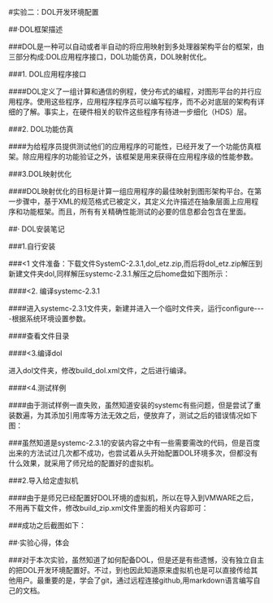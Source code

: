 #实验二：DOL开发环境配置

##·DOL框架描述

###DOL是一种可以自动或者半自动的将应用映射到多处理器架构平台的框架，由三部分构成:DOL应用程序接口，DOL功能仿真，DOL映射优化。



###1. DOL应用程序接口

####DOL定义了一组计算和通信的例程，使分布式的编程，对图形平台的并行应用程序。使用这些程序，应用程序程序员可以编写程序，而不必对底层的架构有详细的了解。事实上，在硬件相关的软件这些程序有待进一步细化（HDS）层。

###2. DOL功能仿真

####为给程序员提供测试他们的应用程序的可能性，已经开发了一个功能仿真框架。除应用程序的功能验证之外，该框架是用来获得在应用程序级的性能参数。

###3.DOL映射优化

####DOL映射优化的目标是计算一组应用程序的最佳映射到图形架构平台。在第一步骤中，基于XML的规范格式已被定义，其定义允许描述在抽象层面上应用程序和功能框架。而且，所有有关精确性能测试的必要的信息都会包含在里面。



##· DOL安装笔记

###1.自行安装

###<1 文件准备：下载文件SystemC-2.3.1,dol_etz.zip,而后将dol_etz.zip解压到新建文件夹dol,同样解压systemc-2.3.1.解压之后home盘如下图所示：

####<2. 编译systemc-2.3.1

####进入systemc-2.3.1文件夹，新建并进入一个临时文件夹，运行configure----根据系统环境设置参数。

 

####查看文件目录

 



####<3.编译dol

进入dol文件夹，修改build_dol.xml文件，之后进行编译。

####<4.测试样例

####由于测试样例一直失败，虽然知道安装的systemc有些问题，但是尝试了重装数遍，为其添加引用库等方法无效之后，便放弃了，测试之后的错误情况如下图：

 

###虽然知道是systemc-2.3.1的安装内容之中有一些需要需改的代码，但是百度出来的方法试过几次都不成功，也尝试着从头开始配置DOL环境多次，但都没有什么效果，就采用了师兄给的配置好的虚拟机。

###2.导入给定虚拟机

####由于是师兄已经配置好DOL环境的虚拟机，所以在导入到VMWARE之后，不用再下载文件，修改build_zip.xml文件里面的相关内容即可：

 



###成功之后截图如下：

 



##·实验心得，体会



###对于本次实验，虽然知道了如何配备DOL，但是还是有些遗憾，没有独立自主的把DOL开发环境配置好。不过，到也因此知道原来虚拟机也是可以直接传给其他用户。最重要的是，学会了git，通过远程连接github,用markdown语言编写自己的文档。





         
